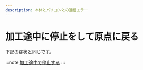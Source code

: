 ```yaml
---
description: 本体とパソコンとの通信エラー
---
```


# 加工途中に停止をして原点に戻る

下記の症状と同じです。

:::note
[加工途中で停止する](/docs/process/notoraburu/desuru)
:::